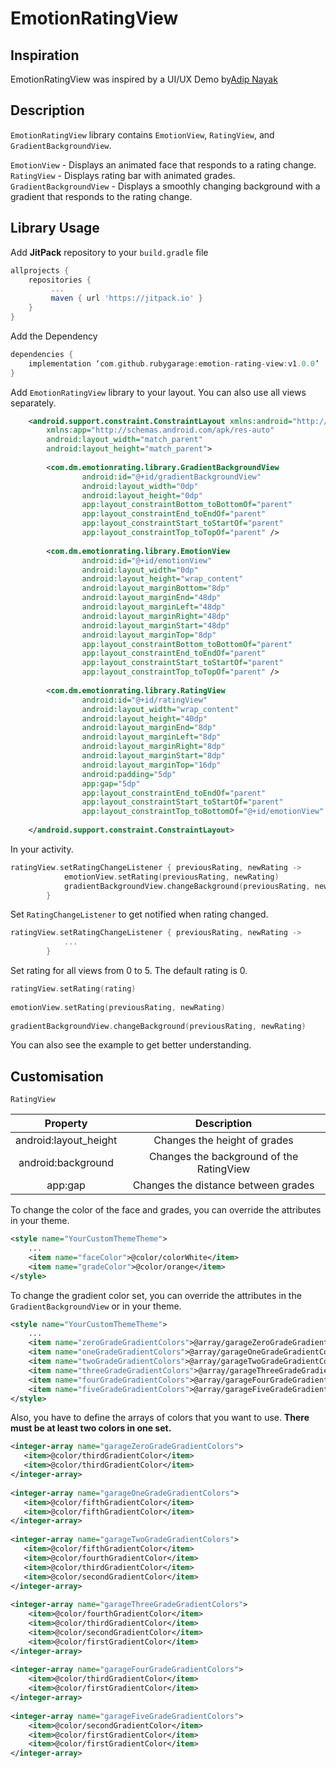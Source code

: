 # EmotionRatingView

## Inspiration

EmotionRatingView was inspired by a UI/UX Demo by[Adip Nayak](https://dribbble.com/shots/3828382-Feedback)

## Description
`EmotionRatingView` library contains `EmotionView`, `RatingView`, and `GradientBackgroundView`.

`EmotionView` - Displays an animated face that responds to a rating change.\
`RatingView` - Displays rating bar with animated grades.\
`GradientBackgroundView` - Displays a smoothly changing background with a gradient that responds to the rating change.

## Library Usage

Add **JitPack** repository to your `build.gradle` file

``` gradle
allprojects {
	repositories {
	     ...
	     maven { url 'https://jitpack.io' }
	}
}
```

Add the Dependency 

``` gradle
dependencies {
    implementation ‘com.github.rubygarage:emotion-rating-view:v1.0.0’
}
```

Add `EmotionRatingView` library to your layout. You can also use all views separately.

``` xml
    <android.support.constraint.ConstraintLayout xmlns:android="http://schemas.android.com/apk/res/android"
        xmlns:app="http://schemas.android.com/apk/res-auto"
        android:layout_width="match_parent"
        android:layout_height="match_parent">
        
        <com.dm.emotionrating.library.GradientBackgroundView
                android:id="@+id/gradientBackgroundView"
                android:layout_width="0dp"
                android:layout_height="0dp"
                app:layout_constraintBottom_toBottomOf="parent"
                app:layout_constraintEnd_toEndOf="parent"
                app:layout_constraintStart_toStartOf="parent"
                app:layout_constraintTop_toTopOf="parent" />
                
        <com.dm.emotionrating.library.EmotionView
                android:id="@+id/emotionView"
                android:layout_width="0dp"
                android:layout_height="wrap_content"
                android:layout_marginBottom="8dp"
                android:layout_marginEnd="48dp"
                android:layout_marginLeft="48dp"
                android:layout_marginRight="48dp"
                android:layout_marginStart="48dp"
                android:layout_marginTop="8dp"
                app:layout_constraintBottom_toBottomOf="parent"
                app:layout_constraintEnd_toEndOf="parent"
                app:layout_constraintStart_toStartOf="parent"
                app:layout_constraintTop_toTopOf="parent" />
                
        <com.dm.emotionrating.library.RatingView
                android:id="@+id/ratingView"
                android:layout_width="wrap_content"
                android:layout_height="40dp"
                android:layout_marginEnd="8dp"
                android:layout_marginLeft="8dp"
                android:layout_marginRight="8dp"
                android:layout_marginStart="8dp"
                android:layout_marginTop="16dp"
                android:padding="5dp"
                app:gap="5dp"
                app:layout_constraintEnd_toEndOf="parent"
                app:layout_constraintStart_toStartOf="parent"
                app:layout_constraintTop_toBottomOf="@+id/emotionView" />
                
    </android.support.constraint.ConstraintLayout>
```

In your activity.

``` kotlin
ratingView.setRatingChangeListener { previousRating, newRating ->
            emotionView.setRating(previousRating, newRating)
            gradientBackgroundView.changeBackground(previousRating, newRating)
        }
```

Set `RatingChangeListener` to get notified when rating changed.

``` kotlin
ratingView.setRatingChangeListener { previousRating, newRating ->
            ...
        }
```

Set rating for all views from 0 to 5. The default rating is 0.

``` kotlin
ratingView.setRating(rating)
 
emotionView.setRating(previousRating, newRating)
 
gradientBackgroundView.changeBackground(previousRating, newRating)
```
You can also see the example to get better understanding.

## Customisation

`RatingView`

| Property | Description |
|:---:|:---:|
|android:layout_height| Changes the height of grades|
|android:background| Changes the background of the RatingView|
|app:gap| Changes the distance between grades|

To change the color of the face and grades, you can override the attributes in your theme.

``` xml
<style name="YourCustomThemeTheme">
    ...
    <item name="faceColor">@color/colorWhite</item>
    <item name="gradeColor">@color/orange</item>
</style>
```

To change the gradient color set, you can override the attributes in the `GradientBackgroundView` or in your theme.

``` xml
<style name="YourCustomThemeTheme">
    ...
    <item name="zeroGradeGradientColors">@array/garageZeroGradeGradientColors</item>
    <item name="oneGradeGradientColors">@array/garageOneGradeGradientColors</item>
    <item name="twoGradeGradientColors">@array/garageTwoGradeGradientColors</item>
    <item name="threeGradeGradientColors">@array/garageThreeGradeGradientColors</item>
    <item name="fourGradeGradientColors">@array/garageFourGradeGradientColors</item>
    <item name="fiveGradeGradientColors">@array/garageFiveGradeGradientColors</item>
</style>
```

Also, you have to define the arrays of colors that you want to use. **There must be at least two colors in one set.**

``` xml
<integer-array name="garageZeroGradeGradientColors">
   <item>@color/thirdGradientColor</item>
   <item>@color/thirdGradientColor</item>
</integer-array>
    
<integer-array name="garageOneGradeGradientColors">
   <item>@color/fifthGradientColor</item>
   <item>@color/fifthGradientColor</item>
</integer-array>
    
<integer-array name="garageTwoGradeGradientColors">
   <item>@color/fifthGradientColor</item>
   <item>@color/fourthGradientColor</item>
   <item>@color/thirdGradientColor</item>
   <item>@color/secondGradientColor</item>
</integer-array>
    
<integer-array name="garageThreeGradeGradientColors">
    <item>@color/fourthGradientColor</item>
    <item>@color/thirdGradientColor</item>
    <item>@color/secondGradientColor</item>
    <item>@color/firstGradientColor</item>
</integer-array>
    
<integer-array name="garageFourGradeGradientColors">
    <item>@color/thirdGradientColor</item>
    <item>@color/firstGradientColor</item>
</integer-array>
    
<integer-array name="garageFiveGradeGradientColors">
    <item>@color/secondGradientColor</item>
    <item>@color/firstGradientColor</item>
    <item>@color/firstGradientColor</item>
</integer-array>